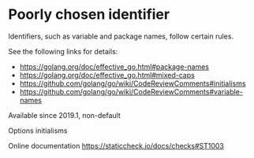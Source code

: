 # Poorly chosen identifier

Identifiers, such as variable and package names, follow certain rules.

See the following links for details:

- https://golang.org/doc/effective_go.html#package-names
- https://golang.org/doc/effective_go.html#mixed-caps
- https://github.com/golang/go/wiki/CodeReviewComments#initialisms
- https://github.com/golang/go/wiki/CodeReviewComments#variable-names

Available since
    2019.1, non-default

Options
    initialisms

Online documentation
    https://staticcheck.io/docs/checks#ST1003
